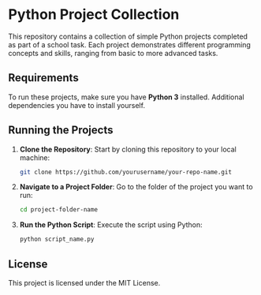 # Python Project Collection

This repository contains a collection of simple Python projects completed as part of a school task. Each project demonstrates different programming concepts and skills, ranging from basic to more advanced tasks.

## Requirements

To run these projects, make sure you have **Python 3** installed. Additional dependencies you have to install yourself.

## Running the Projects

1. **Clone the Repository**: Start by cloning this repository to your local machine:
   ```bash
   git clone https://github.com/yourusername/your-repo-name.git
   
2. **Navigate to a Project Folder**: Go to the folder of the project you want to run:
     ```bash
     cd project-folder-name
     ```

3. **Run the Python Script**: Execute the script using Python:
    ```bash
    python script_name.py
    ```

## License
This project is licensed under the MIT License.
